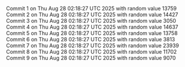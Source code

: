 Commit 1 on Thu Aug 28 02:18:27 UTC 2025 with random value 13759
Commit 2 on Thu Aug 28 02:18:27 UTC 2025 with random value 14427
Commit 3 on Thu Aug 28 02:18:27 UTC 2025 with random value 3050
Commit 4 on Thu Aug 28 02:18:27 UTC 2025 with random value 14637
Commit 5 on Thu Aug 28 02:18:27 UTC 2025 with random value 13758
Commit 6 on Thu Aug 28 02:18:27 UTC 2025 with random value 3813
Commit 7 on Thu Aug 28 02:18:27 UTC 2025 with random value 23939
Commit 8 on Thu Aug 28 02:18:27 UTC 2025 with random value 11702
Commit 9 on Thu Aug 28 02:18:27 UTC 2025 with random value 9070
